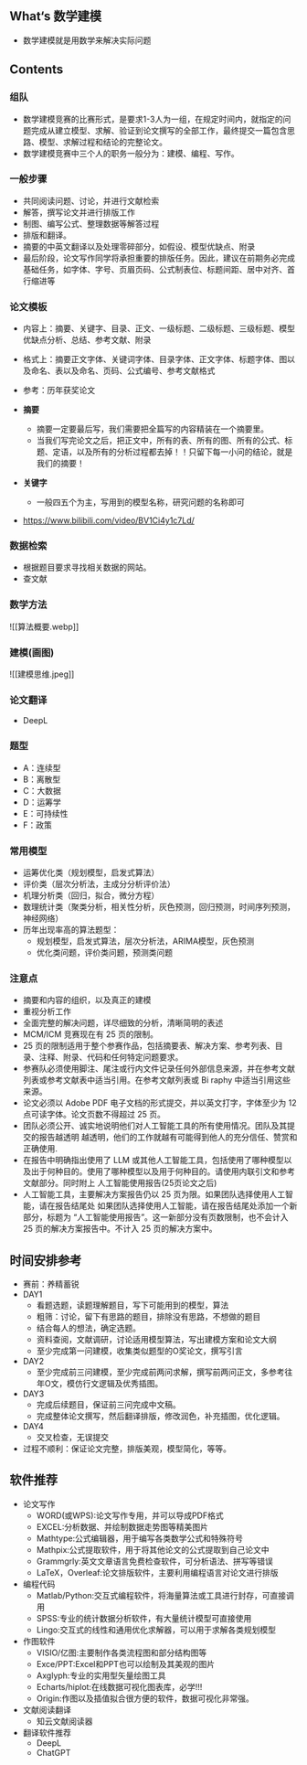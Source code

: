 
## What‘s 数学建模

- 数学建模就是用数学来解决实际问题

## Contents

### 组队

- 数学建模竞赛的比赛形式，是要求1-3人为一组，在规定时间内，就指定的问题完成从建立模型、求解、验证到论文撰写的全部工作，最终提交一篇包含思路、模型、求解过程和结论的完整论文。
- 数学建模竞赛中三个人的职务一般分为：建模、编程、写作。

### 一般步骤

- 共同阅读问题、讨论，并进行文献检索
- 解答，撰写论文并进行排版工作
- 制图、编写公式、整理数据等解答过程
- 排版和翻译。
- 摘要的中英文翻译以及处理零碎部分，如假设、模型优缺点、附录
- 最后阶段，论文写作同学将承担重要的排版任务。因此，建议在前期务必完成基础任务，如字体、字号、页眉页码、公式制表位、标题间距、居中对齐、首行缩进等

### 论文模板

- 内容上：摘要、关键字、目录、正文、一级标题、二级标题、三级标题、模型优缺点分析、总结、参考文献、附录

- 格式上：摘要正文字体、关键词字体、目录字体、正文字体、标题字体、图以及命名、表以及命名、页码、公式编号、参考文献格式

- 参考：历年获奖论文

- **摘要**
	- 摘要一定要最后写，我们需要把全篇写的内容精装在一个摘要里。
	- 当我们写完论文之后，把正文中，所有的表、所有的图、所有的公式、标题、定语，以及所有的分析过程都去掉！！只留下每一小问的结论，就是我们的摘要！
- **关键字**
	- 一般四五个为主，写用到的模型名称，研究问题的名称即可
- https://www.bilibili.com/video/BV1Ci4y1c7Ld/
### 数据检索

- 根据题目要求寻找相关数据的网站。
- 查文献


### 数学方法

![[算法概要.webp]]



### 建模(画图)


![[建模思维.jpeg]]

### 论文翻译

- DeepL
### 题型

- A：连续型
- B：离散型
- C：大数据
- D：运筹学
- E：可持续性
- F：政策

### 常用模型

- 运筹优化类（规划模型，启发式算法）
- 评价类（层次分析法，主成分分析评价法）
- 机理分析类（回归，拟合，微分方程）
- 数理统计类（聚类分析，相关性分析，灰色预测，回归预测，时间序列预测，神经网络）
- 历年出现率高的算法题型：
	- 规划模型，启发式算法，层次分析法，ARIMA模型，灰色预测
	- 优化类问题，评价类问题，预测类问题

### 注意点

- 摘要和内容的组织，以及真正的建模
- 重视分析工作
- 全面完整的解决问题，详尽细致的分析，清晰简明的表述
- MCM/ICM 竞赛现在有 25 页的限制。
- 25 页的限制适用于整个参赛作品，包括摘要表、解决方案、参考列表、目录、注释、附录、代码和任何特定问题要求。
- 参赛队必须使用脚注、尾注或行内文件记录任何外部信息来源，并在参考文献列表或参考文献表中适当引用。在参考文献列表或 Bi raphy 中适当引用这些来源。
- 论文必须以 Adobe PDF 电子文档的形式提交，并以英文打字，字体至少为 12 点可读字体。论文页数不得超过 25 页。
- 团队必须公开、诚实地说明他们对人工智能工具的所有使用情况。团队及其提交的报告越透明 越透明，他们的工作就越有可能得到他人的充分信任、赞赏和正确使用.
- 在报告中明确指出使用了 LLM 或其他人工智能工具，包括使用了哪种模型以及出于何种目的。使用了哪种模型以及用于何种目的。请使用内联引文和参考文献部分。同时附上 人工智能使用报告(25页论文之后)
- 人工智能工具，主要解决方案报告仍以 25 页为限。如果团队选择使用人工智能，请在报告结尾处 如果团队选择使用人工智能，请在报告结尾处添加一个新部分，标题为 “人工智能使用报告”。这一新部分没有页数限制，也不会计入 25 页的解决方案报告中。不计入 25 页的解决方案中。

## 时间安排参考


- 赛前：养精蓄锐
- DAY1
	- 看题选题，读题理解题目，写下可能用到的模型，算法
	- 粗筛：讨论，留下有思路的题目，排除没有思路，不想做的题目
	- 结合每人的想法，确定选题。
	- 资料查阅，文献调研，讨论适用模型算法，写出建模方案和论文大纲
	- 至少完成第一问建模，收集类似题型的O奖论文，撰写引言
- DAY2
	- 至少完成前三问建模，至少完成前两问求解，撰写前两问正文，多参考往年O文，模仿行文逻辑及优秀插图。
- DAY3
	- 完成后续题目，保证前三问完成中文稿。
	- 完成整体论文撰写，然后翻译排版，修改润色，补充插图，优化逻辑。
- DAY4
	- 交叉检查，无误提交
- 过程不顺利：保证论文完整，排版美观，模型简化，等等。


## 软件推荐

- 论文写作
	- WORD(或WPS):论文写作专用，并可以导成PDF格式
	- EXCEL:分析数据、并绘制数据走势图等精美图片
	- Mathtype:公式编辑器，用于编写各类数学公式和特殊符号
	- Mathpix:公式提取软件，用于将其他论文的公式提取到自己论文中
	- Grammgrly:英文文章语言免费检查软件，可分析语法、拼写等错误
	- LaTeX，Overleaf:论文排版软件，主要利用编程语言对论文进行排版
- 编程代码
	- Matlab/Python:交互式编程软件，将海量算法或工具进行封存，可直接调用
	- SPSS:专业的统计数据分析软件，有大量统计模型可直接使用
	- Lingo:交互式的线性和通用优化求解器，可以用于求解各类规划模型
- 作图软件
	- VISIO/亿图:主要制作各类流程图和部分结构图等
	- Exce/PPT:Excel和PPT也可以绘制及其美观的图片
	- Axglyph:专业的实用型矢量绘图工具
	- Echarts/hiplot:在线数据可视化图表库，必学!!!
	- Origin:作图以及插值拟合很方便的软件，数据可视化非常强。
- 文献阅读翻译
	- 知云文献阅读器
- 翻译软件推荐
	- DeepL
	- ChatGPT









